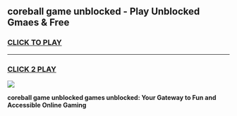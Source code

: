 
## coreball game unblocked - Play Unblocked Gmaes & Free
<h3>
<a href="https://premium.freeplayer.one?title=coreball_game_unblocked&ref=19F">CLICK TO PLAY</a></h3>
<hr>

<h3>
<a href="https://premium.freeplayer.one?title=coreball_game_unblocked&ref=19F">CLICK 2 PLAY</a>
  
</h3>

<a href="https://premium.freeplayer.one?title=coreball_game_unblocked&ref=19F/"><img src="https://clearcache.store/games.png"></a>


**coreball game unblocked games unblocked: Your Gateway to Fun and Accessible Online Gaming**
